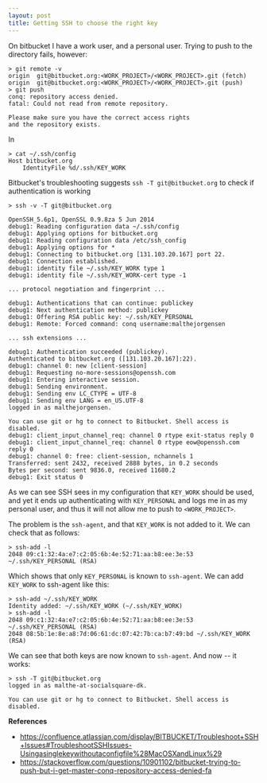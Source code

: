```yaml
---
layout: post
title: Getting SSH to choose the right key
---
```

On bitbucket I have a work user, and a personal user. Trying to push to the
directory fails, however:

    > git remote -v
    origin  git@bitbucket.org:<WORK_PROJECT>/<WORK_PROJECT>.git (fetch)
    origin  git@bitbucket.org:<WORK_PROJECT>/<WORK_PROJECT>.git (push)
    > git push
    conq: repository access denied.
    fatal: Could not read from remote repository.

    Please make sure you have the correct access rights
    and the repository exists.

In 

    > cat ~/.ssh/config
    Host bitbucket.org
        IdentityFile %d/.ssh/KEY_WORK


Bitbucket's troubleshooting suggests `ssh -T git@bitbucket.org` to check if
authentication is working

    > ssh -v -T git@bitbucket.org

    OpenSSH_5.6p1, OpenSSL 0.9.8za 5 Jun 2014
    debug1: Reading configuration data ~/.ssh/config
    debug1: Applying options for bitbucket.org
    debug1: Reading configuration data /etc/ssh_config
    debug1: Applying options for *
    debug1: Connecting to bitbucket.org [131.103.20.167] port 22.
    debug1: Connection established.
    debug1: identity file ~/.ssh/KEY_WORK type 1
    debug1: identity file ~/.ssh/KEY_WORK-cert type -1

    ... protocol negotiation and fingerprint ...

    debug1: Authentications that can continue: publickey
    debug1: Next authentication method: publickey
    debug1: Offering RSA public key: ~/.ssh/KEY_PERSONAL
    debug1: Remote: Forced command: conq username:malthejorgensen

    ... ssh extensions ...

    debug1: Authentication succeeded (publickey).
    Authenticated to bitbucket.org ([131.103.20.167]:22).
    debug1: channel 0: new [client-session]
    debug1: Requesting no-more-sessions@openssh.com
    debug1: Entering interactive session.
    debug1: Sending environment.
    debug1: Sending env LC_CTYPE = UTF-8
    debug1: Sending env LANG = en_US.UTF-8
    logged in as malthejorgensen.

    You can use git or hg to connect to Bitbucket. Shell access is disabled.
    debug1: client_input_channel_req: channel 0 rtype exit-status reply 0
    debug1: client_input_channel_req: channel 0 rtype eow@openssh.com reply 0
    debug1: channel 0: free: client-session, nchannels 1
    Transferred: sent 2432, received 2888 bytes, in 0.2 seconds
    Bytes per second: sent 9836.0, received 11680.2
    debug1: Exit status 0

As we can see SSH sees in my configuration that `KEY_WORK` should be used, and
yet it ends up authenticating with `KEY_PERSONAL` and logs me in as my
personal user, and thus it will not allow me to push to `<WORK_PROJECT>`.

The problem is the `ssh-agent`, and that `KEY_WORK` is not added to it. We can
check that as follows:

    > ssh-add -l
    2048 09:c1:32:4a:e7:c2:05:6b:4e:52:71:aa:b8:ee:3e:53 ~/.ssh/KEY_PERSONAL (RSA)

Which shows that only `KEY_PERSONAL` is known to `ssh-agent`. We can add
`KEY_WORK` to ssh-agent like this:

    > ssh-add ~/.ssh/KEY_WORK
    Identity added: ~/.ssh/KEY_WORK (~/.ssh/KEY_WORK)
    > ssh-add -l
    2048 09:c1:32:4a:e7:c2:05:6b:4e:52:71:aa:b8:ee:3e:53 ~/.ssh/KEY_PERSONAL (RSA)
    2048 08:5b:1e:8e:a8:7d:06:61:dc:07:42:7b:ca:b7:49:bd ~/.ssh/KEY_WORK (RSA)

We can see that both keys are now known to `ssh-agent`.
And now -- it works:

    > ssh -T git@bitbucket.org
    logged in as malthe-at-socialsquare-dk.

    You can use git or hg to connect to Bitbucket. Shell access is disabled.

**References**

* <https://confluence.atlassian.com/display/BITBUCKET/Troubleshoot+SSH+Issues#TroubleshootSSHIssues-Usingasinglekeywithoutaconfigfile%28MacOSXandLinux%29>
* <https://stackoverflow.com/questions/10901102/bitbucket-trying-to-push-but-i-get-master-conq-repository-access-denied-fa>
